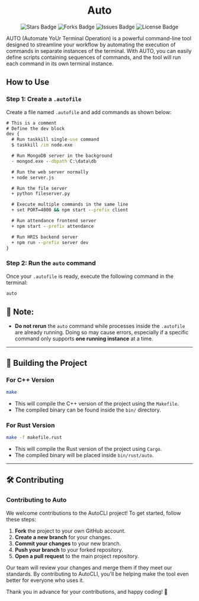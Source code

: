 <div align="center">
  <h1> Auto </h1>
</div>

<p align="center">
  <img src="https://img.shields.io/github/stars/marcuwynu23/Auto.svg" alt="Stars Badge"/>
  <img src="https://img.shields.io/github/forks/marcuwynu23/Auto.svg" alt="Forks Badge"/>
  <img src="https://img.shields.io/github/issues/marcuwynu23/Auto.svg" alt="Issues Badge"/>
  <img src="https://img.shields.io/github/license/marcuwynu23/Auto.svg" alt="License Badge"/>
</p>

AUTO (Automate YoUr Terminal Operation) is a powerful command-line tool designed to streamline your workflow by automating the execution of commands in separate instances of the terminal. With AUTO, you can easily define scripts containing sequences of commands, and the tool will run each command in its own terminal instance.

## How to Use

### Step 1: Create a `.autofile`

Create a file named `.autofile` and add commands as shown below:

```cmd
# This is a comment
# Define the dev block
dev {
  # Run taskkill single-use command
  $ taskkill /im node.exe

  # Run MongoDB server in the background
  - mongod.exe --dbpath C:\data\db

  # Run the web server normally
  + node server.js

  # Run the file server
  + python fileserver.py

  # Execute multiple commands in the same line
  + set PORT=4000 && npm start --prefix client

  # Run attendance frontend server
  + npm start --prefix attendance

  # Run HRIS backend server
  + npm run --prefix server dev
}
```

### Step 2: Run the `auto` command

Once your `.autofile` is ready, execute the following command in the terminal:

```sh
auto
```

## 📌 Note:

- **Do not rerun** the `auto` command while processes inside the `.autofile` are already running. Doing so may cause errors, especially if a specific command only supports **one running instance** at a time.

---

## 🚀 Building the Project

### **For C++ Version**

```sh
make
```

- This will compile the C++ version of the project using the `Makefile`.
- The compiled binary can be found inside the `bin/` directory.

### **For Rust Version**

```sh
make -f makefile.rust
```

- This will compile the Rust version of the project using `Cargo`.
- The compiled binary will be placed inside `bin/rust/auto`.

---

## 🛠 Contributing

### **Contributing to Auto**

We welcome contributions to the AutoCLI project! To get started, follow these steps:

1. **Fork** the project to your own GitHub account.
2. **Create a new branch** for your changes.
3. **Commit your changes** to your new branch.
4. **Push your branch** to your forked repository.
5. **Open a pull request** to the main project repository.

Our team will review your changes and merge them if they meet our standards. By contributing to AutoCLI, you'll be helping make the tool even better for everyone who uses it.

Thank you in advance for your contributions, and happy coding! 🚀
